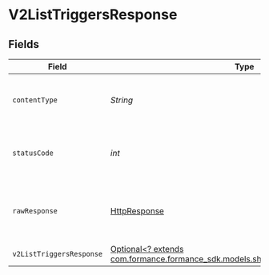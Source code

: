 # V2ListTriggersResponse


## Fields

| Field                                                                                                                               | Type                                                                                                                                | Required                                                                                                                            | Description                                                                                                                         |
| ----------------------------------------------------------------------------------------------------------------------------------- | ----------------------------------------------------------------------------------------------------------------------------------- | ----------------------------------------------------------------------------------------------------------------------------------- | ----------------------------------------------------------------------------------------------------------------------------------- |
| `contentType`                                                                                                                       | *String*                                                                                                                            | :heavy_check_mark:                                                                                                                  | HTTP response content type for this operation                                                                                       |
| `statusCode`                                                                                                                        | *int*                                                                                                                               | :heavy_check_mark:                                                                                                                  | HTTP response status code for this operation                                                                                        |
| `rawResponse`                                                                                                                       | [HttpResponse<InputStream>](https://docs.oracle.com/en/java/javase/11/docs/api/java.net.http/java/net/http/HttpResponse.html)       | :heavy_check_mark:                                                                                                                  | Raw HTTP response; suitable for custom response parsing                                                                             |
| `v2ListTriggersResponse`                                                                                                            | [Optional<? extends com.formance.formance_sdk.models.shared.V2ListTriggersResponse>](../../models/shared/V2ListTriggersResponse.md) | :heavy_minus_sign:                                                                                                                  | List of triggers                                                                                                                    |